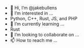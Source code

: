 - 👋 Hi, I’m @jakebullens
- 👀 I’m interested in ...
- Python, C++, Rust, JS, and PHP
- 🌱 I’m currently learning ...
- Rust
- 💞️ I’m looking to collaborate on ...
- 📫 How to reach me ...

<!---
jakebullens/jakebullens is a ✨ special ✨ repository because its `README.md` (this file) appears on your GitHub profile.
You can click the Preview link to take a look at your changes.
--->

